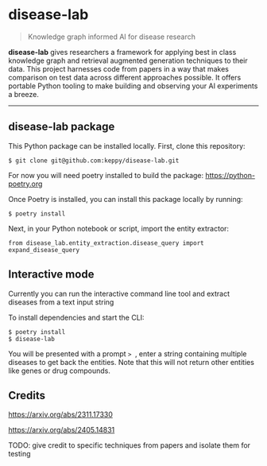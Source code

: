 # disease-lab
> Knowledge graph informed AI for disease research

**disease-lab** gives researchers a framework for applying best in class knowledge graph and retrieval augmented generation techniques to their data. 
This project harnesses code from papers in a way that makes comparison on test data across different approaches possible. It offers portable Python tooling to make 
building and observing your AI experiments a breeze.

---

## disease-lab package
This Python package can be installed locally. First, clone this repository:

```
$ git clone git@github.com:keppy/disease-lab.git
```

For now you will need poetry installed to build the package: https://python-poetry.org

Once Poetry is installed, you can install this package locally by running:

```
$ poetry install
```

Next, in your Python notebook or script, import the entity extractor:

```
from disease_lab.entity_extraction.disease_query import expand_disease_query
```

## Interactive mode
Currently you can run the interactive command line tool and extract diseases from a text input string

To install dependencies and start the CLI:

```
$ poetry install
$ disease-lab
```

You will be presented with a prompt `> `, enter a string containing multiple diseases to get back the entities. Note that this will not return other entities like genes or drug compounds.

## Credits

https://arxiv.org/abs/2311.17330

https://arxiv.org/abs/2405.14831

TODO: give credit to specific techniques from papers and isolate them for testing
